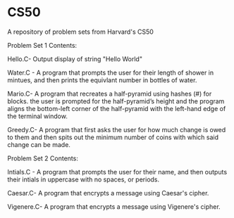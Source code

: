 # CS50
A repository of problem sets from Harvard's CS50


Problem Set 1 Contents:

Hello.C- Output display of string "Hello World"

Water.C - A program that prompts the user for their length of shower in mintues, 
and then prints the equivlant number in bottles of water.

Mario.C-  A program  that recreates a half-pyramid using hashes (#) for blocks. the user is prompted for the half-pyramid’s height and the program aligns the bottom-left corner of the half-pyramid with the left-hand edge of the terminal window.

Greedy.C-  A program that first asks the user for how much change is owed to them and
then spits out the minimum number of coins with which said change can be made.




Problem Set 2 Contents:

Intials.C - A program that prompts the user for their name, and then outputs their intials in uppercase with no spaces, or periods.

Caesar.C-  A program that encrypts a message using Caesar's cipher.

Vigenere.C- A program that encrypts a message using Vigenere's cipher.

